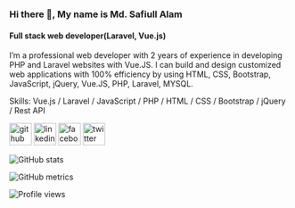 ### Hi there 👋, My name is Md. Safiull Alam
#### Full stack web developer(Laravel, Vue.js)
I’m a professional web developer with 2 years of experience in developing PHP and Laravel websites with Vue.JS. I can build and design customized web applications with 100% efficiency by using HTML, CSS, Bootstrap, JavaScript, jQuery, Vue.JS, PHP, Laravel, MYSQL.

Skills: Vue.js / Laravel / JavaScript / PHP / HTML / CSS / Bootstrap / jQuery / Rest API



[<img src='https://cdn.jsdelivr.net/npm/simple-icons@3.0.1/icons/github.svg' alt='github' height='40'>](https://github.com/safiull)  [<img src='https://cdn.jsdelivr.net/npm/simple-icons@3.0.1/icons/linkedin.svg' alt='linkedin' height='40'>](https://www.linkedin.com/in/safiull//)  [<img src='https://cdn.jsdelivr.net/npm/simple-icons@3.0.1/icons/facebook.svg' alt='facebook' height='40'>](https://www.facebook.com/safiul.live)  [<img src='https://cdn.jsdelivr.net/npm/simple-icons@3.0.1/icons/twitter.svg' alt='twitter' height='40'>](https://twitter.com/MdSafiull)  

![GitHub stats](https://github-readme-stats.vercel.app/api?username=safiull&show_icons=true&count_private=true)  

![GitHub metrics](https://metrics.lecoq.io/safiull)  

![Profile views](https://gpvc.arturio.dev/safiull)  

